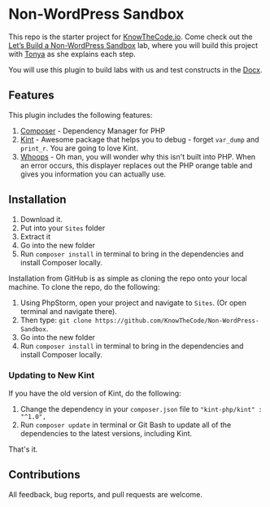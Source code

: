 # Non-WordPress Sandbox

This repo is the starter project for [KnowTheCode.io](https://knowthecode.io). Come check out the [Let’s Build a Non-WordPress Sandbox](https://knowthecode.io/labs/lets-build-non-wordpress-sandbox) lab, where you will build this project with [Tonya](https://knowthecode.io/about) as she explains each step.

You will use this plugin to build labs with us and test constructs in the [Docx](https://KnowTheCode.io/docx).

## Features

This plugin includes the following features:

1. [Composer](https://getcomposer.org/) - Dependency Manager for PHP
2. [Kint](http://kint-php.github.io/kint/) - Awesome package that helps you to debug - forget `var_dump` and `print_r`. You are going to love Kint.
3. [Whoops](https://github.com/filp/whoops) - Oh man, you will wonder why this isn't built into PHP. When an error occurs, this displayer replaces out the PHP orange table and gives you information you can actually use.

## Installation

1. Download it.
2. Put into your `Sites` folder
3. Extract it
4. Go into the new folder
5. Run `composer install` in terminal to bring in the dependencies and install Composer locally.

Installation from GitHub is as simple as cloning the repo onto your local machine.  To clone the repo, do the following:

1. Using PhpStorm, open your project and navigate to `Sites`. (Or open terminal and navigate there).
2. Then type: `git clone https://github.com/KnowTheCode/Non-WordPress-Sandbox`.
3. Go into the new folder
4. Run `composer install` in terminal to bring in the dependencies and install Composer locally.

### Updating to New Kint

If you have the old version of Kint, do the following:

1. Change the dependency in your `composer.json` file to `"kint-php/kint" : "^1.0",`
2. Run `composer update` in terminal or Git Bash to update all of the dependencies to the latest versions, including Kint.

That's it.  

## Contributions

All feedback, bug reports, and pull requests are welcome.
